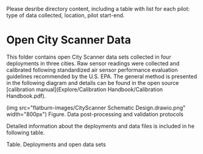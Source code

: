 Please desribe directory content, including a table with list for each pilot: type of data collected, location, pilot start-end.
# Open City Scanner Data
This folder contains open City Scanner data sets collected in four deployments in three cities. Raw sensor readings were collected and calibrated following standardized air sensor performance evaluation guidelines recommended by the U.S. EPA. The general method is presented in the following diagram and details can be found in the open source [calibration manual](Explore/Calibration Handbook/Calibration Handbook.pdf).

(img src="flatburn-images/CityScanner Schematic Design.drawio.png" width="800px")
Figure. Data post-processing and validation protocols

Detailed information about the deployments and data files is included in he following table.

Table. Deployments and open data sets

